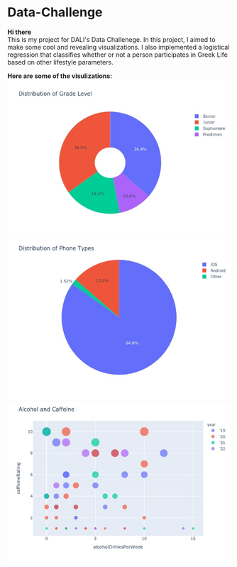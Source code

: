 # Data-Challenge

**Hi there** <br>
This is my project for DALI's Data Challenege. 
In this project, I aimed to make some cool and revealing visualizations.
I also implemented a logistical regression that classifies whether or not a person participates in Greek Life based on other lifestyle parameters.

**Here are some of the visulizations: <br>**
![alt text](https://github.com/gracewanggw/Data-Challenge/blob/master/images/yearpie.jpeg) 
![alt text](https://github.com/gracewanggw/Data-Challenge/blob/master/images/phonepie.jpeg) 
![alt text](https://github.com/gracewanggw/Data-Challenge/blob/master/images/alcandcafscatter.jpeg)

